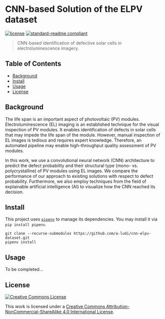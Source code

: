# CNN-based Solution of the ELPV dataset

[![license](https://img.shields.io/github/license/a-ludi/cnn-elpv-dataset.svg)](LICENSE.md)
[![standard-readme compliant](https://img.shields.io/badge/license-CC--by--nc--sa%204.0%20Int.-green&style=flat-square)](https://github.com/RichardLitt/standard-readme)

> CNN-based identification of defective solar cells in electroluminescence imagery.


## Table of Contents

- [Background](#background)
- [Install](#install)
- [Usage](#usage)
- [License](#license)


## Background

The life span is an important aspect of photovoltaic (PV) modules.
Electroluminescence (EL) imaging is an established technique for the visual
inspection of PV modules. It enables identification of defects in
solar cells that may impede the life span of the module. However, manual
inspection of EL images is tedious and requires expert knowledge. Therefore,
an automated pipeline may enable high-throughput quality assessment of
PV modules.

In this work, we use a convolutional neural network (CNN) architecture to
predict the defect probability and their structural type (mono- vs.
polycrystalline) of PV modules using EL images. We compare the performance of
our approach to existing solutions with respect to defect probability.
Furthermore, we also employ techniques from the field of explainable artificial
intelligence (AI) to visualize how the CNN reached its decision.


## Install

This project uses [`pipenv`](https://github.com/pypa/pipenv) to manage its
dependencies. You may install it via `pip install pipenv`.

```
git clone --recurse-submodules https://github.com/a-ludi/cnn-elpv-dataset.git
pipenv install
```


## Usage

To be completed...


## License

[![Creative Commons License][cc-by-nc-sa-4.0-logo]][cc-by-nc-sa-4.0]

This work is licensed under a [Creative Commons
Attribution-NonCommercial-ShareAlike 4.0
International License][cc-by-nc-sa-4.0].

[cc-by-nc-sa-4.0-logo]: https://i.creativecommons.org/l/by-nc-sa/4.0/88x31.png
[cc-by-nc-sa-4.0]: http://creativecommons.org/licenses/by-nc-sa/4.0/

